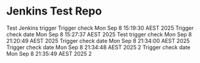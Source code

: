 # Jenkins Test Repo
Test Jenkins trigger
Trigger check Mon Sep  8 15:19:30 AEST 2025
Trigger check date  Mon Sep  8 15:27:37 AEST 2025
Test trigger check Mon Sep  8 21:20:49 AEST 2025
Trigger check date  Mon Sep  8 21:34:00 AEST 2025
Trigger check date  Mon Sep  8 21:34:48 AEST 2025 2
Trigger check date  Mon Sep  8 21:35:49 AEST 2025 2
